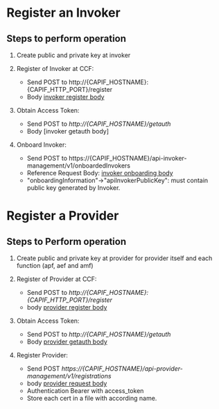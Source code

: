 
# Register an Invoker

## Steps to perform operation
  1. Create public and private key at invoker
  2. Register of Invoker at CCF:

     * Send POST to http://{CAPIF_HOSTNAME}:{CAPIF_HTTP_PORT}/register
     * Body [invoker register body]
  3. Obtain Access Token:

     * Send POST to *http://{CAPIF_HOSTNAME}/getauth*
     * Body [invoker getauth body]
  4.  Onboard Invoker:
     
         * Send POST to https://{CAPIF_HOSTNAME}/api-invoker-management/v1/onboardedInvokers
         * Reference Request Body: [invoker onboarding body]
         * "onboardingInformation"->"apiInvokerPublicKey": must contain public key generated by Invoker.


# Register a Provider

## Steps to Perform operation
  1. Create public and private key at provider for provider itself and each function (apf, aef and amf)
  2. Register of Provider at CCF:

     * Send POST to *http://{CAPIF_HOSTNAME}:{CAPIF_HTTP_PORT}/register*
     * body [provider register body]
  3. Obtain Access Token:

     * Send POST to *http://{CAPIF_HOSTNAME}/getauth*
     * Body [provider getauth body]
  4. Register Provider:

     * Send POST *https://{CAPIF_HOSTNAME}/api-provider-management/v1/registrations*
     * body [provider request body]
     * Authentication Bearer with access_token
     * Store each cert in a file with according name.



[invoker register body]: ../api_invoker_management/invoker_register_body.json  "Invoker Register Body"
[invoker onboarding body]: ../api_invoker_management/invoker_details_post_example.json  "API Invoker Request"
[provider getauth body]: ../api_invoker_management/invoker_getauth_example.json    "Get Auth Example"

[provider register body]: ../api_provider_management/provider_register_body.json  "Provider Register Body"
[provider request body]: ../api_provider_management/provider_details_post_example.json  "API Provider Enrolment Request"
[provider getauth body]: ../api_provider_management/provider_getauth_example.json    "Get Auth Example"





[Return To All Test Plans]: ../README.md
